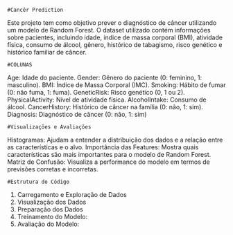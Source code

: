     #Cancêr Prediction
  Este projeto tem como objetivo prever o diagnóstico de câncer utilizando um modelo de Random Forest. O dataset utilizado contém informações sobre pacientes, incluindo idade, índice de massa corporal (BMI), atividade física, consumo de álcool, gênero, histórico de tabagismo, risco genético e histórico familiar de câncer.
   
    #COLUNAS
Age: Idade do paciente.
Gender: Gênero do paciente (0: feminino, 1: masculino).
BMI: Índice de Massa Corporal (IMC).
Smoking: Hábito de fumar (0: não fuma, 1: fuma).
GeneticRisk: Risco genético (0, 1 ou 2).
PhysicalActivity: Nível de atividade física.
AlcoholIntake: Consumo de álcool.
CancerHistory: Histórico de câncer na família (0: não, 1: sim).
Diagnosis: Diagnóstico de câncer (0: não, 1: sim)

    #Visualizações e Avaliações
Histogramas: Ajudam a entender a distribuição dos dados e a relação entre as características e o alvo.
Importância das Features: Mostra quais características são mais importantes para o modelo de Random Forest.
Matriz de Confusão: Visualiza a performance do modelo em termos de previsões corretas e incorretas.

    #Estrutura do Código
1. Carregamento e Exploração de Dados
2. Visualização dos Dados
3. Preparação dos Dados
4. Treinamento do Modelo:
5. Avaliação do Modelo:

   
